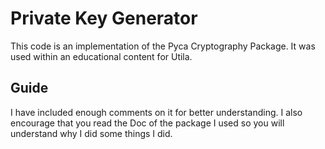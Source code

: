 # Private Key Generator

This code is an implementation of the Pyca Cryptography Package. It was used within an educational content for Utila.

## Guide

I have included enough comments on it for better understanding. I also encourage that you read the Doc of the package I used so you will understand why I did some things I did.

